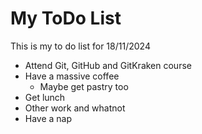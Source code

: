 # My ToDo List

This is my to do list for 18/11/2024

- Attend Git, GitHub and GitKraken course
- Have a massive coffee
  - Maybe get pastry too
- Get lunch
- Other work and whatnot
- Have a nap